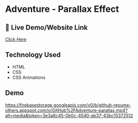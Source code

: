 
# Adventure - Parallax Effect


## 🔗 Live Demo/Website Link
[ Click Here ](https://aman4uas.github.io/Adventure-Parallax-Effect/)


## Technology Used
- HTML
- CSS
- CSS Animations


## Demo

https://firebasestorage.googleapis.com/v0/b/github-resume-others.appspot.com/o/GitHub%2FAdventure-parallax.mp4?alt=media&token=3e3a6c45-0b0c-4540-ab37-43bc15372512
